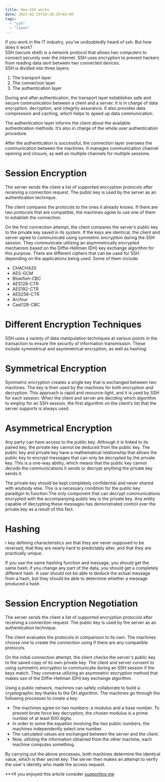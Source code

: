 ```yaml
---
title: How SSH works
date: 2023-02-25T19:36:25+03:00
tags:
  - "ssh"
  - "linux"
---
```

If you work in the IT industry, you’ve undoubtedly heard of ssh. But how does it work?\
SSH (secure shell) is a network protocol that allows two computers to connect securely over the internet. SSH uses encryption to prevent hackers from reading data sent between two connected devices.\
SSH is divided into three layers:
1. The transport layer
2. The connection layer
3. The authentication layer

During and after authentication, the transport layer establishes safe and secure communication between a client and a server. It is in charge of data encryption, decryption, and integrity assurance. It also provides data compression and caching, which helps to speed up data communication.

The authentication layer informs the client about the available authentication methods. It’s also in charge of the whole user authentication procedure.

After the authentication is successful, the connection layer oversees the communication between the machines. It manages communication channel opening and closure, as well as multiple channels for multiple sessions.
# Session Encryption
The server sends the client a list of supported encryption protocols after receiving a connection request. The public key is used by the server as an authentication technique.

The client compares the protocols to the ones it already knows. If there are two protocols that are compatible, the machines agree to use one of them to establish the connection.

On the first connection attempt, the client compares the server’s public key to the private key saved in its system. If the keys are identical, the client and server agree to communicate using symmetric encryption during the SSH session. They communicate utilizing an asymmetrically encrypted mechanism based on the Diffie-Hellman (DH) key exchange algorithm for this purpose.
There are different ciphers that can be used for SSH depending on the applications being used. Some of them include:
- CHACHA20
- AES-GCM
- Blowfish-CBC
- AES128-CTR
- AES192-CTR
- AES256-CTR
- Arcfour
- Cast128-CBC
# Different Encryption Techniques
SSH uses a variety of data manipulation techniques at various points in the transaction to ensure the security of information transmission. These include symmetrical and asymmetrical encryption, as well as hashing.
# Symmetrical Encryption
Symmetric encryption creates a single key that is exchanged between two machines. The key is then used by the machines for both encryption and decryption. This approach is rapid and resource-light, and it is used by SSH for each session. When the client and server are deciding which algorithm to employ for an SSH session, the first algorithm on the client’s list that the server supports is always used.
# Asymmetrical Encryption
Any party can have access to the public key. Although it is linked to its paired key, the private key cannot be deduced from the public key. The public key and private key have a mathematical relationship that allows the public key to encrypt messages that can only be decrypted by the private key. This is a one-way ability, which means that the public key cannot decode the communications it sends or decrypt anything the private key sends it.

The private key should be kept completely confidential and never shared with anybody else. This is a necessary condition for the public key paradigm to function.The only component that can decrypt communications encrypted with the accompanying public key is the private key. Any entity capable of decrypting these messages has demonstrated control over the private key as a result of this fact.
# Hashing

r key defining characteristics are that they are never supposed to be reversed, that they are nearly hard to predictably alter, and that they are practically unique.

If you use the same hashing function and message, you should get the same hash; if you change any part of the data, you should get a completely different hash. A user should not be able to deduce the actual message from a hash, but they should be able to determine whether a message produced a hash.
# Session Encryption Negotiation
The server sends the client a list of supported encryption protocols after receiving a connection request. The public key is used by the server as an authentication technique.

The client evaluates the protocols in comparison to its own. The machines choose one to create the connection using if there are any compatible protocols.

On the initial connection attempt, the client checks the server's public key to the saved copy of its own private key. The client and server consent to using symmetric encryption to communicate during an SSH session if the keys match. They converse utilizing an asymmetric encryption method that makes use of the Diffie-Hellman (DH) key exchange algorithm.

Using a public network, machines can safely collaborate to build a cryptographic key thanks to the DH algorithm. The machines go through the following processes to create a key:
- The machines agree on two numbers: a modulus and a base number. To prevent brute force key decryption, the chosen modulus is a prime number of at least 600 digits.
- In order to solve the equation involving the two public numbers, the machines independently select one number.
- The calculated values are exchanged between the server and the client.
- Now, utilizing the information obtained from the other machine, each machine computes something.

By carrying out the above processes, both machines determine the identical value, which is their secret key. The server then makes an attempt to verify the user's identity who made the access request.

***If you enjoyed this article consider [supporting me](../../donate)

